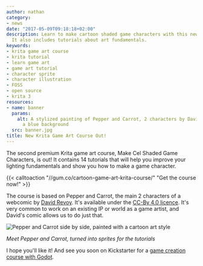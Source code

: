```yaml
---
author: nathan
category:
- news
date: "2017-05-09T09:18:18+02:00"
description: Learn to make cartoon shaded game characters with this new Krita course.
  It also includes tutorials about art fundamentals.
keywords:
- krita game art course
- krita tutorial
- learn game art
- game art tutorial
- character sprite
- character illustration
- FOSS
- open source
- krita 3
resources:
- name: banner
  params:
    alt: A stylized painting of Pepper and Carrot, 2 characters by David Revoy, over
      a blue background
  src: banner.jpg
title: New Krita Game Art Course Out!
---
```


The second premium Krita game art course, Make Cel Shaded Game Characters, is out! It contains 14 tutorials that will help you improve your lighting fundamentals and show you how to make a game character.

{{< calltoaction "//gum.co/cartoon-game-art-krita-course/" "Get the course now!" >}}


The course is based on Pepper and Carrot, the main 2 characters of a webcomic by [David Revoy](//davidrevoy.com/). It's available under the [CC-By 4.0 licence](//creativecommons.org/licenses/by/4.0/). It's very common to work on an existing IP or world as a game artist, and David's comic allows us to do just that.

![Pepper and Carrot side by side, painted with a cartoon art style](/img/product/krita/cel-shaded-game-art/pepper-and-carrot-artwork.jpg)

*Meet Pepper and Carrot, turned into sprites for the tutorials*

I hope you'll like it! And see you soon on Kickstarter for a [game creation course with Godot](/news/2017/news/godot-engine-kickstarter/).
